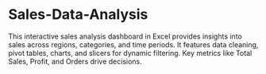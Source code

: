 # Sales-Data-Analysis
This interactive sales analysis dashboard in Excel provides insights into sales across regions, categories, and time periods. It features data cleaning, pivot tables, charts, and slicers for dynamic filtering. Key metrics like Total Sales, Profit, and Orders drive decisions.
